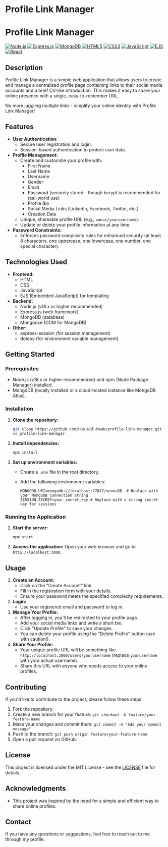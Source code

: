 # Profile Link Manager

# Profile Link Manager

[![Node.js](https://img.shields.io/badge/Node.js-v18.x-green.svg)](https://nodejs.org/)
[![Express.js](https://img.shields.io/badge/Express.js-v4.x-yellow.svg)](https://expressjs.com/)
[![MongoDB](https://img.shields.io/badge/MongoDB-v4.x-brightgreen.svg)](https://www.mongodb.com/)
[![HTML5](https://img.shields.io/badge/HTML5-E34F26.svg?style=for-the-badge&logo=html5&logoColor=white)](https://developer.mozilla.org/en-US/docs/Web/Guide/HTML/HTML5)
[![CSS3](https://img.shields.io/badge/CSS3-1572B6.svg?style=for-the-badge&logo=css3&logoColor=white)](https://developer.mozilla.org/en-US/docs/Web/CSS)
[![JavaScript](https://img.shields.io/badge/JavaScript-F7DF1E.svg?style=for-the-badge&logo=javascript&logoColor=black)](https://developer.mozilla.org/en-US/docs/Web/JavaScript)
[![EJS](https://img.shields.io/badge/EJS-gray.svg?style=for-the-badge&logo=ejs&logoColor=yellow)](https://ejs.co/)
[![React](https://img.shields.io/badge/React-20232A.svg?style=for-the-badge&logo=react&logoColor=61DAFB)](https://reactjs.org/)

## Description

Profile Link Manager is a simple web application that allows users to create and manage a centralized profile page containing links to their social media accounts and a brief CV-like introduction. This makes it easy to share your online presence with a single, easy-to-remember URL.

No more juggling multiple links - simplify your online identity with Profile Link Manager!

## Features

*   **User Authentication:**
    *   Secure user registration and login.
    *   Session-based authentication to protect user data.
*   **Profile Management:**
    *   Create and customize your profile with:
        *   First Name
        *   Last Name
        *   Username
        *   Gender
        *   Email
        *   Password (securely stored - though bcrypt is recommended for real-world use)
        *   Profile Bio
        *   Social Media Links (LinkedIn, Facebook, Twitter, etc.)
        *   Creation Date
    *   Unique, shareable profile URL (e.g., `venus/yourusername`).
    *   Update or delete your profile information at any time.
*   **Password Constraints:**
    *   Enforces password complexity rules for enhanced security (at least 8 characters, one uppercase, one lowercase, one number, one special character).

## Technologies Used

*   **Frontend:**
    *   HTML
    *   CSS
    *   JavaScript
    *   EJS (Embedded JavaScript) for templating
*   **Backend:**
    *   Node.js (v18.x or higher recommended)
    *   Express.js (web framework)
    *   MongoDB (database)
    *   Mongoose (ODM for MongoDB)
*   **Other:**
    *   express-session (for session management)
    *   dotenv (for environment variable management)

## Getting Started

### Prerequisites

*   Node.js (v18.x or higher recommended) and npm (Node Package Manager) installed.
*   MongoDB (locally installed or a cloud-hosted instance like MongoDB Atlas).

### Installation

1. **Clone the repository:**

    ```bash
    git clone https://github.com/Hus-Nul-Maab/profile-link-manager.git
    cd profile-link-manager 
    ```
2. **Install dependencies:**

    ```bash
    npm install
    ```
3. **Set up environment variables:**
    *   Create a `.env` file in the root directory.
    *   Add the following environment variables:

        ```
        MONGODB_URI=mongodb://localhost:27017/venusDB  # Replace with your MongoDB connection string
        SESSION_SECRET=your_secret_key # Replace with a strong secret key for sessions
        ```

### Running the Application

1. **Start the server:**

    ```bash
    npm start
    ```
2. **Access the application:**
    Open your web browser and go to `http://localhost:3000`.

## Usage

1. **Create an Account:**
    *   Click on the "Create Account" link.
    *   Fill in the registration form with your details.
    *   Ensure your password meets the specified complexity requirements.
2. **Login:**
    *   Use your registered email and password to log in.
3. **Manage Your Profile:**
    *   After logging in, you'll be redirected to your profile page.
    *   Add your social media links and write a short bio.
    *   Click "Update Profile" to save your changes.
    *   You can delete your profile using the "Delete Profile" button (use with caution!).
4. **Share Your Profile:**
    *   Your unique profile URL will be something like `http://localhost:3000/users/yourusername` (replace `yourusername` with your actual username).
    *   Share this URL with anyone who needs access to your online profiles.

## Contributing

If you'd like to contribute to the project, please follow these steps:

1. Fork the repository.
2. Create a new branch for your feature: `git checkout -b feature/your-feature-name`
3. Make your changes and commit them: `git commit -m "Add your commit message"`
4. Push to the branch: `git push origin feature/your-feature-name`
5. Open a pull request on GitHub.

## License

This project is licensed under the MIT License - see the [LICENSE](LICENSE) file for details.

## Acknowledgments

*   This project was inspired by the need for a simple and efficient way to share online profiles.

## Contact

If you have any questions or suggestions, feel free to reach out to me through my profile.

